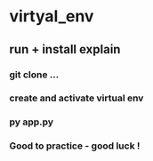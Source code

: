 # virtyal_env

## run + install explain

### git clone ...
### create and activate virtual env
### py app.py


### Good to practice - good luck !